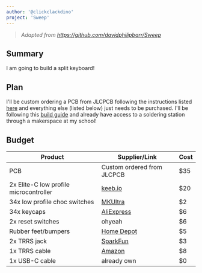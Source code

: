```yaml
---
author: '@clickclackdino'
project: 'Sweep'
---
```


> _Adapted from https://github.com/davidphilipbarr/Sweep_

## Summary

I am going to build a split keyboard! 

## Plan

I'll be custom ordering a PCB from JLCPCB following the instructions listed [here](https://github.com/davidphilipbarr/Sweep/tree/main/Sweep%20v2.2) and everything else (listed below) just needs to be purchased. I'll be following this [build guide](https://www.youtube.com/watch?v=fBPu7AyDtkM) and already have access to a soldering station through a makerspace at my school!

## Budget

| Product                                | Supplier/Link                                                                                                                                | Cost |
| -------------------------------------- | -------------------------------------------------------------------------------------------------------------------------------------------- | ---- |
| PCB                                    | Custom ordered from JLCPCB                                                                                                                   | $35  |
| 2x Elite-C low profile microcontroller | [keeb.io](https://keeb.io/products/elite-c-low-profile-version-usb-c-pro-micro-replacement-atmega32u4)                                       | $20  |
| 34x low profile choc switches          | [MKUltra](https://mkultra.click/choc-switches)                                                                                               | $2   |
| 34x keycaps                            | [AliExpress](https://www.aliexpress.com/item/4000111111111.html)                                                                             | $6   |
| 2x reset switches                      | ohyeah                                                                                                                                       | $6   |
| Rubber feet/bumpers                    | [Home Depot](https://www.homedepot.com/p/Everbilt-1-2-in-Clear-Soft-Rubber-Like-Plastic-Self-Adhesive-Round-Bumpers-16-Pack-49967/203661150) | $5   |
| 2x TRRS jack                           | [SparkFun](https://www.sparkfun.com/products/12639)                                                                                          | $3   |
| 1x TRRS cable                          | [Amazon](https://www.amazon.com/SinLoon-Auxiliary-Smartphones-Tablets-Microphone/dp/B072TYSV61/)                                             | $8   |
| 1x USB-C cable                         | already own                                                                                                                                  | $0   |
